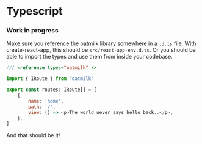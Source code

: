 # Typescript

### Work in progress

Make sure you reference the oatmilk library somewhere in a `.d.ts` file. With create-react-app, this should be `src/react-app-env.d.ts`. Or you should be able to import the types and use them from inside your codebase.

```js react-app-env.d.ts
/// <reference types="oatmilk" />
```

```js routes.tsx
import { IRoute } from 'oatmilk'

export const routes: IRoute[] = [
    {
        name: 'home',
        path: '/',
        view: () => <p>The world never says hello back..</p>,
    },
]
```

And that should be it!
